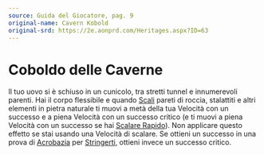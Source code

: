 ```yaml
---
source: Guida del Giocatore, pag. 9
original-name: Cavern Kobold
original-srd: https://2e.aonprd.com/Heritages.aspx?ID=63
---
```


# Coboldo delle Caverne

Il tuo uovo si è schiuso in un cunicolo, tra stretti tunnel e innumerevoli
parenti. Hai il corpo flessibile e quando [Scali](/azioni/abilita/scalare)
pareti di roccia, stalattiti e altri elementi in pietra naturale ti muovi a metà
della tua Velocità con un successo e a piena Velocità con un successo critico (e
ti muovi a piena Velocità con un successo se hai
[Scalare Rapido](/talenti/generici/scalare-rapido)). Non applicare questo
effetto se stai usando una Velocità di scalare. Se ottieni un successo in una
prova di [Acrobazia](/abilita/acrobazia) per
[Stringerti](/azioni/abilita/stringersi), ottieni invece un successo critico.
